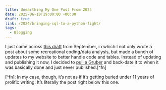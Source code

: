 ```yaml
---
title: Unearthing My One Post From 2024
date: 2025-06-10T19:00:00 +00:00
draft: true
link: /2024/bringing-sql-to-a-python-fight/
tags:
  - Blogging
---
```

I just came across [this draft](2024/sql-to-a-python-fight/) from September, in which I not only wrote a post about some recreational coding/data analysis, but made a bunch of updates to my website to better handle code and tables. Instead of updating and publishing it now, I decided to [pull a Gruber](https://daringfireball.net/linked/2025/06/07/long-lost-df-post?ref=seanlunsford.com) and back-date it to when it was basically done and just never published.\[^fn\]

\[^fn\]: In my case, though, it’s not as if it’s getting buried under 11 years of prolific writing. It’s literally the post right below this one.